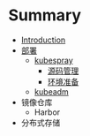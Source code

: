 # Summary

* [Introduction](README.md)
* [部署](bu-shu.md)
  * [kubespray](bu-shu/kubespray.md)
    * [源码管理](bu-shu/kubespray/ding-zhi-yuan-ma.md)
    * [环境准备](bu-shu/kubespray/huan-jing-zhun-bei.md)
  * [kubeadm](bu-shu/kubeadm.md)
* 镜像仓库
  * Harbor
* 分布式存储

